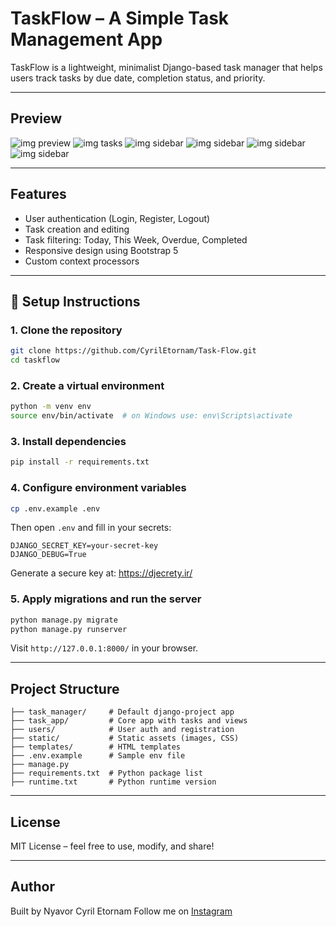 # TaskFlow – A Simple Task Management App

TaskFlow is a lightweight, minimalist Django-based task manager that helps users track tasks by due date, completion status, and priority.

---

## Preview
![img preview](static/task_app/images/mobile-preview-index.PNG)
![img tasks](static/task_app/images/mobile-preview-tasks.PNG)
![img sidebar](static/task_app/images/mobile-preview-sidebar.PNG)
![img sidebar](static/task_app/images/mobile-preview-details.PNG)
![img sidebar](static/task_app/images/large-preview.png)
![img sidebar](static/task_app/images/large-preview-tasks.png)

---

## Features

- User authentication (Login, Register, Logout)
- Task creation and editing
- Task filtering: Today, This Week, Overdue, Completed
- Responsive design using Bootstrap 5
- Custom context processors

---

## 🔧 Setup Instructions

### 1. Clone the repository

```bash
git clone https://github.com/CyrilEtornam/Task-Flow.git
cd taskflow
```

### 2. Create a virtual environment

```bash
python -m venv env
source env/bin/activate  # on Windows use: env\Scripts\activate
```

### 3. Install dependencies

```bash
pip install -r requirements.txt
```

### 4. Configure environment variables

```bash
cp .env.example .env
```

Then open `.env` and fill in your secrets:

```
DJANGO_SECRET_KEY=your-secret-key
DJANGO_DEBUG=True
```

Generate a secure key at: https://djecrety.ir/

### 5. Apply migrations and run the server

```bash
python manage.py migrate
python manage.py runserver
```

Visit `http://127.0.0.1:8000/` in your browser.

---

## Project Structure

```
├── task_manager/     # Default django-project app
├── task_app/         # Core app with tasks and views
├── users/            # User auth and registration
├── static/           # Static assets (images, CSS)
├── templates/        # HTML templates
├── .env.example      # Sample env file
├── manage.py
├── requirements.txt  # Python package list
├── runtime.txt       # Python runtime version 
```

---

## License

MIT License – feel free to use, modify, and share!

---

## Author

Built by Nyavor Cyril Etornam
Follow me on [Instagram](https://instagram.com/cyrilxetornam)
